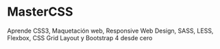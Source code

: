 # MasterCSS
Aprende CSS3, Maquetación web, Responsive Web Design, SASS, LESS, Flexbox, CSS Grid Layout y Bootstrap 4 desde cero
